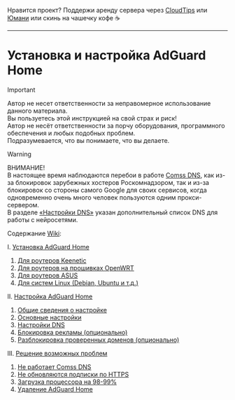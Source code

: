 Нравится проект? Поддержи аренду сервера через [CloudTips](https://pay.cloudtips.ru/p/ddeac224) или [Юмани](https://yoomoney.ru/to/41001945296522) или скинь на чашечку кофе ☕ 

***

# Установка и настройка AdGuard Home

> [!IMPORTANT]
> Автор не несет ответственности за неправомерное использование данного материала.  
> Вы пользуетесь этой инструкцией на свой страх и риск!  
> Автор не несёт ответственности за порчу оборудования, программного обеспечения и любых подобных проблем.  
> Подразумевается, что вы понимаете, что вы делаете.

> [!WARNING]
> ВНИМАНИЕ!  
> В настоящее время наблюдаются перебои в работе [Comss DNS](https://www.comss.ru/page.php?id=7315), как из-за блокировок зарубежных хостеров Роскомнадзором, так и из-за блокировок со стороны самого Google для своих сервисов, когда одновременно очень много человек пользуются одним прокси-сервером.  
> В разделе [«Настройки DNS»](https://github.com/Internet-Helper/AdGuard-Home/wiki/AdGuard-Home#3-%D0%BD%D0%B0%D1%81%D1%82%D1%80%D0%BE%D0%B9%D0%BA%D0%B8-dns) указан дополнительный список DNS для работы с нейросетями.

Содержание [Wiki](https://github.com/Internet-Helper/AdGuard-Home/wiki/AdGuard-Home):

I. [Установка AdGuard Home](https://github.com/Internet-Helper/AdGuard-Home/wiki/AdGuard-Home#i-%D1%83%D1%81%D1%82%D0%B0%D0%BD%D0%BE%D0%B2%D0%BA%D0%B0-adguard-home)<br>
1. [Для роутеров Keenetic](https://github.com/Internet-Helper/AdGuard-Home/wiki/AdGuard-Home#1-%D0%B4%D0%BB%D1%8F-%D1%80%D0%BE%D1%83%D1%82%D0%B5%D1%80%D0%BE%D0%B2-keenetic)<br>
2. [Для роутеров на прошивках OpenWRT](https://github.com/Internet-Helper/AdGuard-Home/wiki/AdGuard-Home#2-%D0%B4%D0%BB%D1%8F-%D1%80%D0%BE%D1%83%D1%82%D0%B5%D1%80%D0%BE%D0%B2-%D0%BD%D0%B0-%D0%BF%D1%80%D0%BE%D1%88%D0%B8%D0%B2%D0%BA%D0%B0%D1%85-openwrt)<br>
3. [Для роутеров ASUS](https://github.com/Internet-Helper/AdGuard-Home/wiki/AdGuard-Home#3-%D0%B4%D0%BB%D1%8F-%D1%80%D0%BE%D1%83%D1%82%D0%B5%D1%80%D0%BE%D0%B2-asus)<br>
4. [Для систем Linux (Debian, Ubuntu и т.д.)](https://github.com/Internet-Helper/AdGuard-Home/wiki/AdGuard-Home#4-%D0%B4%D0%BB%D1%8F-%D1%81%D0%B8%D1%81%D1%82%D0%B5%D0%BC-linux-debian-ubuntu-%D0%B8-%D1%82%D0%B4)<br>

II. [Настройка AdGuard Home](https://github.com/Internet-Helper/AdGuard-Home/wiki/AdGuard-Home#ii-%D0%BD%D0%B0%D1%81%D1%82%D1%80%D0%BE%D0%B9%D0%BA%D0%B0-adguard-home)<br>
1. [Общие сведения о настройке](https://github.com/Internet-Helper/AdGuard-Home/wiki/AdGuard-Home#1-%D0%BE%D0%B1%D1%89%D0%B8%D0%B5-%D1%81%D0%B2%D0%B5%D0%B4%D0%B5%D0%BD%D0%B8%D1%8F-%D0%BE-%D0%BD%D0%B0%D1%81%D1%82%D1%80%D0%BE%D0%B9%D0%BA%D0%B5)<br>
2. [Основные настройки](https://github.com/Internet-Helper/AdGuard-Home/wiki/AdGuard-Home#2-%D0%BE%D1%81%D0%BD%D0%BE%D0%B2%D0%BD%D1%8B%D0%B5-%D0%BD%D0%B0%D1%81%D1%82%D1%80%D0%BE%D0%B9%D0%BA%D0%B8)<br>
3. [Настройки DNS](https://github.com/Internet-Helper/AdGuard-Home/wiki/AdGuard-Home#3-%D0%BD%D0%B0%D1%81%D1%82%D1%80%D0%BE%D0%B9%D0%BA%D0%B8-dns)<br>
4. [Блокировка рекламы (опционально)](https://github.com/Internet-Helper/AdGuard-Home/wiki/AdGuard-Home#4-%D0%B1%D0%BB%D0%BE%D0%BA%D0%B8%D1%80%D0%BE%D0%B2%D0%BA%D0%B0-%D1%80%D0%B5%D0%BA%D0%BB%D0%B0%D0%BC%D1%8B-%D0%BE%D0%BF%D1%86%D0%B8%D0%BE%D0%BD%D0%B0%D0%BB%D1%8C%D0%BD%D0%BE)<br>
5. [Разблокировка проверенных доменов (опционально)](https://github.com/Internet-Helper/AdGuard-Home/wiki/AdGuard-Home#5-%D1%80%D0%B0%D0%B7%D0%B1%D0%BB%D0%BE%D0%BA%D0%B8%D1%80%D0%BE%D0%B2%D0%BA%D0%B0-%D0%BF%D1%80%D0%BE%D0%B2%D0%B5%D1%80%D0%B5%D0%BD%D0%BD%D1%8B%D1%85-%D0%B4%D0%BE%D0%BC%D0%B5%D0%BD%D0%BE%D0%B2-%D0%BE%D0%BF%D1%86%D0%B8%D0%BE%D0%BD%D0%B0%D0%BB%D1%8C%D0%BD%D0%BE)<br>

III. [Решение возможных проблем](https://github.com/Internet-Helper/AdGuard-Home/wiki/AdGuard-Home#iii-%D1%80%D0%B5%D1%88%D0%B5%D0%BD%D0%B8%D0%B5-%D0%B2%D0%BE%D0%B7%D0%BC%D0%BE%D0%B6%D0%BD%D1%8B%D1%85-%D0%BF%D1%80%D0%BE%D0%B1%D0%BB%D0%B5%D0%BC)
1. [Не работает Comss DNS](https://github.com/Internet-Helper/AdGuard-Home/wiki/AdGuard-Home#1-%D0%BD%D0%B5-%D1%80%D0%B0%D0%B1%D0%BE%D1%82%D0%B0%D0%B5%D1%82-comss-dns)
2. [Не обновляются подписки по HTTPS](https://github.com/Internet-Helper/AdGuard-Home/wiki/AdGuard-Home#2-%D0%BD%D0%B5-%D0%BE%D0%B1%D0%BD%D0%BE%D0%B2%D0%BB%D1%8F%D1%8E%D1%82%D1%81%D1%8F-%D0%BF%D0%BE%D0%B4%D0%BF%D0%B8%D1%81%D0%BA%D0%B8-%D0%BF%D0%BE-https)
3. [Загрузка процессора на 98-99%](https://github.com/Internet-Helper/AdGuard-Home/wiki/AdGuard-Home#3-%D0%B7%D0%B0%D0%B3%D1%80%D1%83%D0%B7%D0%BA%D0%B0-%D0%BF%D1%80%D0%BE%D1%86%D0%B5%D1%81%D1%81%D0%BE%D1%80%D0%B0-%D0%BD%D0%B0-98-99)
4. [Удаление AdGuard Home](https://github.com/Internet-Helper/AdGuard-Home/wiki/AdGuard-Home#4-%D1%83%D0%B4%D0%B0%D0%BB%D0%B5%D0%BD%D0%B8%D0%B5-adguard-home)
